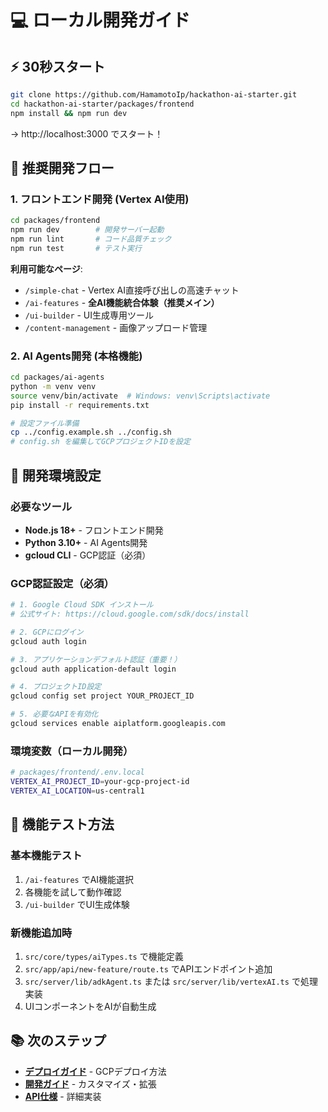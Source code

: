 # 💻 ローカル開発ガイド

## ⚡ 30秒スタート

```bash
git clone https://github.com/HamamotoIp/hackathon-ai-starter.git
cd hackathon-ai-starter/packages/frontend
npm install && npm run dev
```

→ http://localhost:3000 でスタート！

## 🎯 推奨開発フロー

### 1. フロントエンド開発 (Vertex AI使用)
```bash
cd packages/frontend
npm run dev        # 開発サーバー起動
npm run lint       # コード品質チェック
npm run test       # テスト実行
```

**利用可能なページ**:
- `/simple-chat` - Vertex AI直接呼び出しの高速チャット
- `/ai-features` - **全AI機能統合体験（推奨メイン）**
- `/ui-builder` - UI生成専用ツール
- `/content-management` - 画像アップロード管理

### 2. AI Agents開発 (本格機能)
```bash
cd packages/ai-agents
python -m venv venv
source venv/bin/activate  # Windows: venv\Scripts\activate
pip install -r requirements.txt

# 設定ファイル準備
cp ../config.example.sh ../config.sh
# config.sh を編集してGCPプロジェクトIDを設定
```

## 🔧 開発環境設定

### 必要なツール
- **Node.js 18+** - フロントエンド開発
- **Python 3.10+** - AI Agents開発  
- **gcloud CLI** - GCP認証（必須）

### GCP認証設定（必須）
```bash
# 1. Google Cloud SDK インストール
# 公式サイト: https://cloud.google.com/sdk/docs/install

# 2. GCPにログイン
gcloud auth login

# 3. アプリケーションデフォルト認証（重要！）
gcloud auth application-default login

# 4. プロジェクトID設定
gcloud config set project YOUR_PROJECT_ID

# 5. 必要なAPIを有効化
gcloud services enable aiplatform.googleapis.com
```

### 環境変数（ローカル開発）
```bash
# packages/frontend/.env.local
VERTEX_AI_PROJECT_ID=your-gcp-project-id
VERTEX_AI_LOCATION=us-central1
```

## 🎯 機能テスト方法

### 基本機能テスト
1. `/ai-features` でAI機能選択
2. 各機能を試して動作確認
3. `/ui-builder` でUI生成体験

### 新機能追加時
1. `src/core/types/aiTypes.ts` で機能定義
2. `src/app/api/new-feature/route.ts` でAPIエンドポイント追加
3. `src/server/lib/adkAgent.ts` または `src/server/lib/vertexAI.ts` で処理実装
4. UIコンポーネントをAIが自動生成

## 📚 次のステップ

- **[デプロイガイド](./deployment.md)** - GCPデプロイ方法
- **[開発ガイド](../development/)** - カスタマイズ・拡張
- **[API仕様](../api/)** - 詳細実装